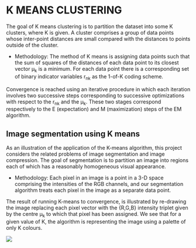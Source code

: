 # K MEANS CLUSTERING
 
The goal of K means clustering is to partition the dataset into some K clusters, where K is given.  A cluster comprises a group of data points whose inter-point distances are small compared with the distances to points outside of the cluster.

* Methodology:
The method of K means is assigning data points such that the sum of squares of the distances of each data point to its closest vector µ<sub>k</sub> is a minimum.  For each data point there is a corresponding set of binary indicator variables r<sub>nk</sub>  as the 1-of-K coding scheme.
 
Convergence is reached using an iterative procedure in which each iteration involves two successive steps corresponding to successive optimizations with respect to the r<sub>nk</sub> and the µ<sub>k</sub>. These two stages correspond respectively to the E (expectation) and M (maximization) steps of the EM algorithm.


## Image segmentation using K means

As an illustration of the application of the K-means algorithm, this project considers the related problems of image segmentation and image compression. The goal of segmentation is to partition an image into regions each of which has a reasonably homogeneous visual appearance. 

* Methodology:
Each pixel in an image is a point in a 3-D space comprising the intensities of the RGB channels, and our segmentation algorithm treats each pixel in the image as a separate data point.

The result of running K-means to convergence, is illustrated by re-drawing the image replacing each pixel vector with the {R,G,B} intensity triplet given by the centre µ<sub>k</sub> to which that pixel has been assigned.  We see that for a given value of K, the algorithm is representing the image using a palette of only K colours.


![](https://github.com/user-attachments/assets/a8617f8a-a1cb-4e09-8e0f-f674f550a2db)
